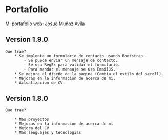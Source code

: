 # Portafolio
Mi portafolio web:
Josue Muñoz Avila

## Version 1.9.0

    Que trae?
        * Se implenta un formulario de contacto usando Bootstrap.
            - Se puede enviar un mensaje de contacto.
            - Se usa RegEx para validar el formulario.
            - Para mandar el mensaje se usa EmailJS.
        * Se mejora el diseño de la pagina (Cambia el estilo del scroll).
        * Mejoras en la informacion de acerca de mi.
        * Actualizacion de CV.

## Version 1.8.0
    
    Que trae?
    
        * Mas proyectos
        * Mejoras en la informacion de acerca de mi
        * Mejora del CV
        * Mas lenguajes y tecnologias
